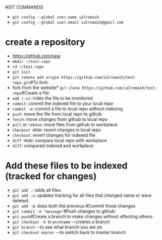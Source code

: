 #GIT COMMANDS:
* `git config --global user.name ialromaih`
* `git config --global user.email ialromaih@gmail.com`
# create a repository
* https://github.com/new
* `mkdir ~/test-repo`
* `cd ~/test-repo`
* `git init`
* `git remote add origin https://github.com/ialromaih/test-repo.git`#To fork:
* fork from the website* `git clone https://github.com/ialromaih/test-repo`#Create a file
* `add (-u)`: index the file to be monitored
* `commit`: commit the indexed file to your local repo
* `commit -a`: commit a file to local repo without indexing
* `push`: move the file from local repo to github
* `fetch`: move changes from github to local repo
* `pull` or `rebase`: move files from github to workplace
* `Checkout HEAD`: revert changes in local repo
* `checkout`: revert changes for indexed file
* `diff HEAD`: compare local repo with workplace
* `diff`: compared indexed and workplace
# Add these files to be indexed (tracked for changes)
* `git add .`: adds all files.
* `git add -u`: updates tracking for all files that changed name or were deleted.
* `git add -A`: does both the previous.#Commit these changes
* `git commit -m "message"`#Push changes to github:
* `git push`#Create a branch to make changes without affecting others:
* `git checkout -b branchname` --creates a branch
* `git branch` --to see what branch you are on
* `git checkout master` --to switch back to master branch
